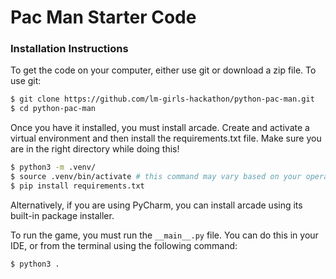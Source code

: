 # Pac Man Starter Code

### Installation Instructions

To get the code on your computer, either use git or download a zip file. To use git:
```bash
$ git clone https://github.com/lm-girls-hackathon/python-pac-man.git
$ cd python-pac-man
```

Once you have it installed, you must install arcade. Create and activate a virtual environment and then install the requirements.txt file. Make sure you are in the right directory while doing this!
```bash
$ python3 -m .venv/
$ source .venv/bin/activate # this command may vary based on your operating system. see https://docs.python.org/3/library/venv.html if your terminal is not bash or zsh
$ pip install requirements.txt
```
Alternatively, if you are using PyCharm, you can install arcade using its built-in package installer.

To run the game, you must run the `__main__.py` file. You can do this in your IDE, or from the terminal using the following command:
```bash
$ python3 .
```
